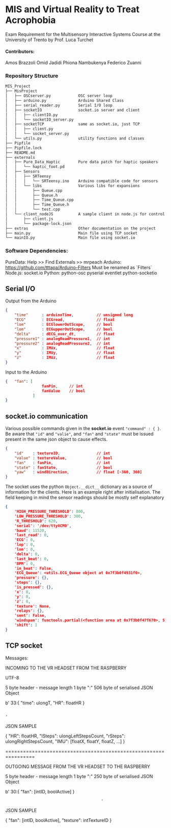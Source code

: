 # MIS and Virtual Reality to Treat Acrophobia
Exam Requirement for the Multisensory Interactive Systems Course at the University of Trento by Prof. Luca Turchet

#### Contributors:
Amos Brazzoli
Omid Jadidi
Phiona Nambukenya
Federico Zuanni


### Repository Structure


```bash
MIS_Project
├── MisProject
│   ├── OSCserver.py			OSC server loop
│   ├── arduino.py				Arduino Shared Class
│   ├── serial_reader.py		Serial I/O loop
│   ├── socketIO				socket.io server and client
│   │   ├── clientIO.py
│   │   └── socketIO_server.py
│   ├── socketTCP				same as socket.io, just TCP
│   │   ├── client.py
│   │   └── socket_server.py
│   └── utils.py				utility functions and classes
├── Pipfile
├── Pipfile.lock
├── README.md
├── externals
│   ├── Pure_Data_Haptic		Pure data patch for haptic speakers
│   │   └── haptic_foot.pd
│   ├── Sensors
│   │   ├── SRTeensy
│   │   │   └── SRTeensy.ino	Arduino compatible code for sensors
│   │   └── libs				Various libs for expansions
│   │       ├── Queue.cpp
│   │       ├── Queue.h
│   │       ├── Time_Queue.cpp
│   │       ├── Time_Queue.h
│   │       └── test.cpp
│   └── client_nodeJS			A sample client in node.js for control
│       ├── client.js
│       └── package-lock.json
├── extras						Other documentation on the project
├── main.py						Main file using TCP socket
└── mainIO.py					Main file using socket.io
```

### Software Dependencies:
PureData:
    Help >> Find Externals >> mrpeach
Arduino:
    https://github.com/tttapa/Arduino-Filters
    Must be renamed as ´Filters´
Node.js:
	socket.io
Python:
	python-osc
	pyserial
	eventlet
	python-socketio

## Serial I/O

Output from the Arduino

```json
{
	"time"		: arduinoTime, 			// unsigned long
    "ECG"		: ECGread, 				// float 
    "lom"		: ECGlowerOutScope, 	// bool
    "lom"		: ECGupperOutScope, 	// bool
    "delta"		: dECG_over_dt, 		// float
    "pressure1" : analogReadPressure1, 	// int
    "pressure2" : analogReadPressure2, 	// int
    "x"			: IMUx, 				// float
    "y"			: IMUy, 				// float
    "z"			: IMUz, 				// float
}
```

Input to the Arduino

```json
{	"fan": [
            	fanPin,		// int
            	fanValue 	// bool
			]
}
```



## socket.io communication

Various possible commands given in the **socket.io** event `"command" : { }`. Be aware that `"id"` and `"valie"`, and `"fan"` and `"state"` must be issued present in the same json object to cause effects. 

```json
{
    "id" 	: textureID, 				// int
    "value" : textureValue, 			// bool
    "fan" 	: fanPin, 					// int
    "state"	: fanState, 				// bool
    "yaw"	: windDirection, 			// float [-360, 360]
}
```

The socket uses the python `Object.__dict__` dictionary as a source of information for the clients. Here is an example right after initialisation. The field keeping in mind the sensor readings should be mostly self explanatory

```json
{
    'HIGH_PRESSURE_THRESHOLD': 800, 
    'LOW_PRESSURE_THRESHOLD': 300, 
    'R_THRESHOLD': 620, 
    'serial': '/dev/ttyACM0', 
    'baud': 11520, 
    'last_read': 0, 
    'ECG': 0, 
    'lop': 0, 
    'lom': 0, 
    'delta': 0, 
    'last_beat': 0, 
    'BPM': 0, 
    'in_beat': False, 
    'ECG_Queue': <utils.ECG_Queue object at 0x7f3b0f4931f0>, 
    'pressure': {}, 
	'steps': {}, 
	'is_pressed': {},
	'x': 0,
	'y': 0,
	'z': 0,
	'texture': None,
	'relays': {},
	'sent': False,
	'windspan': functools.partial(<function area at 0x7f3b0f47f670>, 5),
	'shift': 1
}
```



## TCP socket

Messages:

INCOMING TO THE VR HEADSET FROM THE RASPBERRY

UTF-8

5 byte header - message length
1 byte ":"
506 byte of serialised JSON Object

b'   33:{ "time": ulongT, "HR": floatHR }



                                                                                               '
JSON SAMPLE

{
    "HR": floatHR,
    "lSteps": ulongLeftStepsCount,
    "rSteps": ulongRightStepsCount,
    "IMU": [floatX, floatY, floatZ, ...]
}

================================================================

OUTGOING MESSAGE FROM THE VR HEADSET TO THE RASPBERRY

5 byte header - message length
1 byte ":"
250 byte of serialised JSON Object

b'   30:{ "fan": [intID, boolActive] }

                                              '

JSON SAMPLE

{
    "fan": [intID, boolActive],
    "texture": intTextureID
}